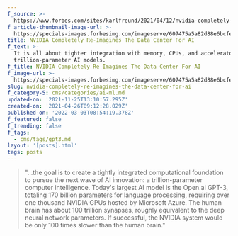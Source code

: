 ```yaml
---
f_source: >-
  https://www.forbes.com/sites/karlfreund/2021/04/12/nvidia-completely-re-imagines-the-data-center-for-ai
f_article-thumbnail-image-url: >-
  https://specials-images.forbesimg.com/imageserve/607475a5a82d88e6bcfe3ed8/960x0.jpg?fit=scale
title: NVIDIA Completely Re-Imagines The Data Center For AI
f_text: >-
  It is all about tighter integration with memory, CPUs, and accelerators for
  trillion-parameter AI models.
f_title: NVIDIA Completely Re-Imagines The Data Center For AI
f_image-url: >-
  https://specials-images.forbesimg.com/imageserve/607475a5a82d88e6bcfe3ed8/960x0.jpg?fit=scale
slug: nvidia-completely-re-imagines-the-data-center-for-ai
f_category-5: cms/categories/ai-ml.md
updated-on: '2021-11-25T13:10:57.295Z'
created-on: '2021-04-26T09:12:28.029Z'
published-on: '2022-03-03T08:54:19.378Z'
f_featured: false
f_trending: false
f_tags:
  - cms/tags/gpt3.md
layout: '[posts].html'
tags: posts
---
```


> "...the goal is to create a tightly integrated computational foundation to pursue the next wave of AI innovation: a trillion-parameter computer intelligence. Today's largest AI model is the Open.ai GPT-3, totaling 170 billion parameters for language processing, requiring over one thousand NVIDIA GPUs hosted by Microsoft Azure. The human brain has about 100 trillion synapses, roughly equivalent to the deep neural network parameters. If successful, the NVIDIA system would be only 100 times slower than the human brain."
